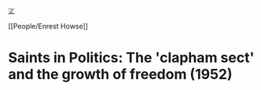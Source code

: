 [🇿](zotero://select/library/items/ZBMC6E8P)

[[People/Enrest Howse]] 
# Saints in Politics: The 'clapham sect' and the growth of freedom (1952)

